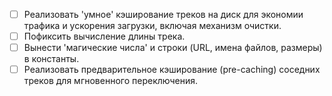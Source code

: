 - [ ] Реализовать 'умное' кэширование треков на диск для экономии трафика и ускорения загрузки, включая механизм очистки.
- [ ] Пофиксить вычисление длины трека.
- [ ] Вынести 'магические числа' и строки (URL, имена файлов, размеры) в константы.
- [ ] Реализовать предварительное кэширование (pre-caching) соседних треков для мгновенного переключения.
